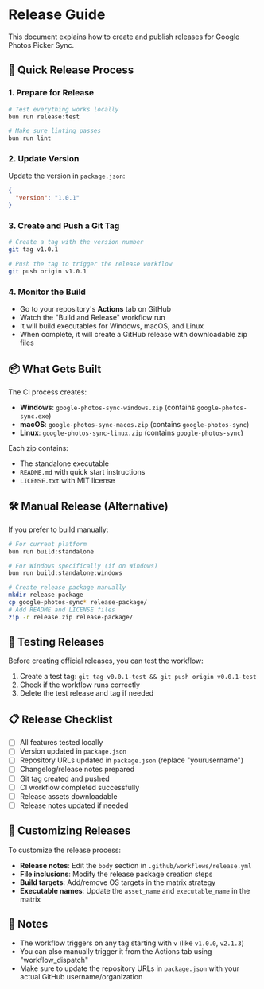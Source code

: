 # Release Guide

This document explains how to create and publish releases for Google Photos Picker Sync.

## 🚀 Quick Release Process

### 1. Prepare for Release

```bash
# Test everything works locally
bun run release:test

# Make sure linting passes
bun run lint
```

### 2. Update Version

Update the version in `package.json`:
```json
{
  "version": "1.0.1"
}
```

### 3. Create and Push a Git Tag

```bash
# Create a tag with the version number
git tag v1.0.1

# Push the tag to trigger the release workflow
git push origin v1.0.1
```

### 4. Monitor the Build

- Go to your repository's **Actions** tab on GitHub
- Watch the "Build and Release" workflow run
- It will build executables for Windows, macOS, and Linux
- When complete, it will create a GitHub release with downloadable zip files

## 📦 What Gets Built

The CI process creates:

- **Windows**: `google-photos-sync-windows.zip` (contains `google-photos-sync.exe`)
- **macOS**: `google-photos-sync-macos.zip` (contains `google-photos-sync`)  
- **Linux**: `google-photos-sync-linux.zip` (contains `google-photos-sync`)

Each zip contains:
- The standalone executable
- `README.md` with quick start instructions
- `LICENSE.txt` with MIT license

## 🛠 Manual Release (Alternative)

If you prefer to build manually:

```bash
# For current platform
bun run build:standalone

# For Windows specifically (if on Windows)
bun run build:standalone:windows

# Create release package manually
mkdir release-package
cp google-photos-sync* release-package/
# Add README and LICENSE files
zip -r release.zip release-package/
```

## 🧪 Testing Releases

Before creating official releases, you can test the workflow:

1. Create a test tag: `git tag v0.0.1-test && git push origin v0.0.1-test`
2. Check if the workflow runs correctly
3. Delete the test release and tag if needed

## 📋 Release Checklist

- [ ] All features tested locally
- [ ] Version updated in `package.json`
- [ ] Repository URLs updated in `package.json` (replace "yourusername")
- [ ] Changelog/release notes prepared
- [ ] Git tag created and pushed
- [ ] CI workflow completed successfully
- [ ] Release assets downloadable
- [ ] Release notes updated if needed

## 🔧 Customizing Releases

To customize the release process:

- **Release notes**: Edit the `body` section in `.github/workflows/release.yml`
- **File inclusions**: Modify the release package creation steps
- **Build targets**: Add/remove OS targets in the matrix strategy
- **Executable names**: Update the `asset_name` and `executable_name` in the matrix

## 📝 Notes

- The workflow triggers on any tag starting with `v` (like `v1.0.0`, `v2.1.3`)
- You can also manually trigger it from the Actions tab using "workflow_dispatch"
- Make sure to update the repository URLs in `package.json` with your actual GitHub username/organization 